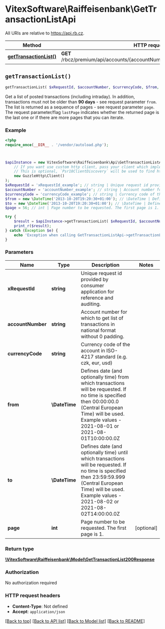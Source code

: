# VitexSoftware\Raiffeisenbank\GetTransactionListApi

All URIs are relative to https://api.rb.cz.

Method | HTTP request | Description
------------- | ------------- | -------------
[**getTransactionList()**](GetTransactionListApi.md#getTransactionList) | **GET** /rbcz/premium/api/accounts/{accountNumber}/{currencyCode}/transactions | 


## `getTransactionList()`

```php
getTransactionList( $xRequestId, $accountNumber, $currencyCode, $from, $to,  $page): \VitexSoftware\Raiffeisenbank\Model\GetTransactionList200Response
```



Get a list of posted transactions (including intraday). In addition, transactions must not be older than **90 days** - see request parameter `from`.  The list is returned as a sequence of pages - see request parameter `page`. The request parameter/flag `lastPage` indicates whether the returned page is the last one or if there are more pages that you can iterate.

### Example

```php
<?php
require_once(__DIR__ . '/vendor/autoload.php');



$apiInstance = new VitexSoftware\Raiffeisenbank\Api\GetTransactionListApi(
    // If you want use custom http client, pass your client which implements `Psr\Http\Client\ClientInterface`.
    // This is optional, `Psr18ClientDiscovery` will be used to find http client. For instance `GuzzleHttp\Client` implements that interface
    new GuzzleHttp\Client()
);
$xRequestId = 'xRequestId_example'; // string | Unique request id provided by consumer application for reference and auditing.
$accountNumber = 'accountNumber_example'; // string | Account number for which to get list of transactions in national format without 0 padding.
$currencyCode = 'currencyCode_example'; // string | Currency code of the account in ISO-4217 standard (e.g. czk, eur, usd)
$from = new \DateTime('2013-10-20T19:20:30+01:00'); // \DateTime | Defines date (and optionally time) from which transactions will be requested. If no time is specified then 00:00:00.0 (Central European  Time) will be used. Example values - 2021-08-01 or 2021-08-01T10:00:00.0Z
$to = new \DateTime('2013-10-20T19:20:30+01:00'); // \DateTime | Defines date (and optionally time) until which transactions will be requested. If no time is specified then 23:59:59.999 (Central European  Time) will be used. Example values - 2021-08-02 or 2021-08-02T14:00:00.0Z
$page = 56; // int | Page number to be requested. The first page is 1.

try {
    $result = $apiInstance->getTransactionList( $xRequestId, $accountNumber, $currencyCode, $from, $to,  $page);
    print_r($result);
} catch (Exception $e) {
    echo 'Exception when calling GetTransactionListApi->getTransactionList: ', $e->getMessage(), PHP_EOL;
}
```

### Parameters

Name | Type | Description  | Notes
------------- | ------------- | ------------- | -------------
 **xRequestId** | **string**| Unique request id provided by consumer application for reference and auditing. |
 **accountNumber** | **string**| Account number for which to get list of transactions in national format without 0 padding. |
 **currencyCode** | **string**| Currency code of the account in ISO-4217 standard (e.g. czk, eur, usd) |
 **from** | **\DateTime**| Defines date (and optionally time) from which transactions will be requested. If no time is specified then 00:00:00.0 (Central European  Time) will be used. Example values - 2021-08-01 or 2021-08-01T10:00:00.0Z |
 **to** | **\DateTime**| Defines date (and optionally time) until which transactions will be requested. If no time is specified then 23:59:59.999 (Central European  Time) will be used. Example values - 2021-08-02 or 2021-08-02T14:00:00.0Z |
 **page** | **int**| Page number to be requested. The first page is 1. | [optional]

### Return type

[**\VitexSoftware\Raiffeisenbank\Model\GetTransactionList200Response**](../Model/GetTransactionList200Response.md)

### Authorization

No authorization required

### HTTP request headers

- **Content-Type**: Not defined
- **Accept**: `application/json`

[[Back to top]](#) [[Back to API list]](../../README.md#endpoints)
[[Back to Model list]](../../README.md#models)
[[Back to README]](../../README.md)
